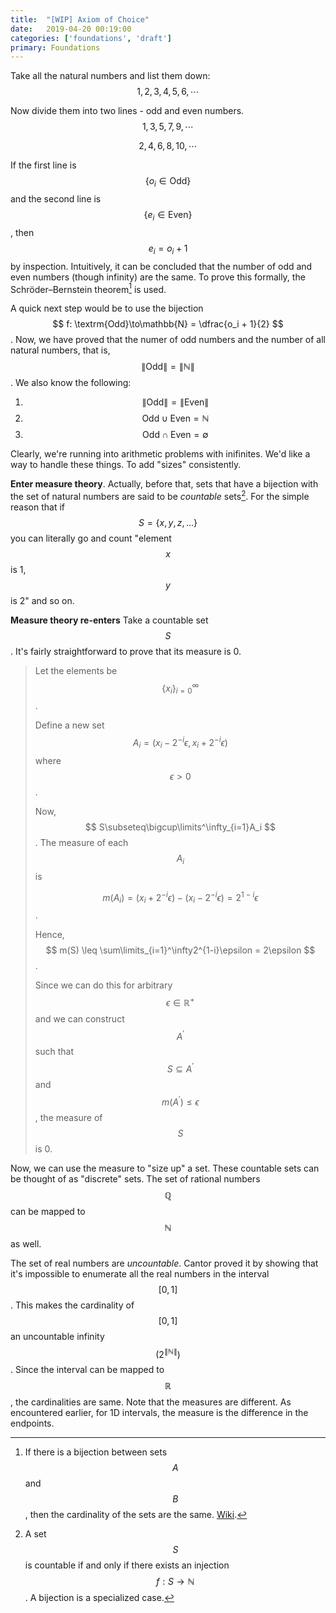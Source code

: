 ```yaml
---
title:  "[WIP] Axiom of Choice"
date:   2019-04-20 00:19:00
categories: ['foundations', 'draft']
primary: Foundations
---
```


Take all the natural numbers and list them down:
$$ 1, 2, 3, 4, 5, 6, \cdots $$

Now divide them into two lines - odd and even numbers.
$$ 1, 3, 5, 7, 9, \cdots $$

$$ 2, 4, 6, 8, 10, \cdots $$

If the first line is $$ \{o_i \in \textrm{Odd}\} $$ and the second line is $$ \{e_i \in \textrm{Even}\} $$, then $$ e_i=o_i + 1 $$ by inspection. Intuitively, it can be concluded that the number of odd and even numbers (though infinity) are the same. To prove this formally, the Schröder–Bernstein theorem[^1] is used.

A quick next step would be to use the bijection $$ f: \textrm{Odd}\to\mathbb{N} = \dfrac{o_i + 1}{2} $$. Now, we have proved that the numer of odd numbers and the number of all natural numbers, that is, $$ \|\mathrm{Odd}\|=\|\mathbb{N}\| $$. We also know the following:
1. $$ \|\textrm{Odd}\|=\|\textrm{Even}\| $$
2. $$ \textrm{Odd}\cup\textrm{Even}=\mathbb{N} $$
3.  $$ \textrm{Odd}\cap\textrm{Even}=\emptyset $$

Clearly, we're running into arithmetic problems with inifinites. We'd like a way to handle these things. To add "sizes" consistently. 

**Enter measure theory**. Actually, before that, 
sets that have a bijection with the set of natural numbers are said to be *countable* sets[^2]. For the simple reason that if $$ S = \{x, y, z, ...\} $$ you can literally go and count "element $$ x $$ is 1, $$ y $$ is 2" and so on. 

**Measure theory re-enters** Take a countable set $$ S $$. It's fairly straightforward to prove that its measure is 0.

> Let the elements be $$ \{x_i\}^\infty_{i=0} $$. 
> 
> Define a new set $$ A_i =(x_i-2^{-i}\epsilon,x_i+2^{-i}\epsilon) $$ where $$ \epsilon > 0 $$. 
> 
> Now,  $$ S\subseteq\bigcup\limits^\infty_{i=1}A_i $$. The measure of each $$ A_i $$ is 
> 
> $$ m(A_i)=(x_i+2^{-i}\epsilon)-(x_i-2^{-i}\epsilon)=2^{1-i}\epsilon $$. 
> 
> Hence, $$ m(S) \leq \sum\limits_{i=1}^\infty2^{1-i}\epsilon = 2\epsilon $$. 
> 
> Since we can do this for arbitrary $$\epsilon \in \mathbb{R}^+$$ and we can construct $$A^\prime$$ such that $$S\subseteq A^\prime$$ and $$m(A^\prime) \leq \epsilon$$, the measure of $$ S $$ is 0.

Now, we can use the measure to "size up" a set. These countable sets can be thought of as "discrete" sets. The set of rational numbers $$\mathbb{Q}$$ can be mapped to $$\mathbb{N}$$ as well. 

The set of real numbers are _uncountable_. Cantor proved it by showing that it's impossible to enumerate all the real numbers in the interval $$[0,1]$$. This makes the cardinality of $$[0,1]$$ an uncountable infinity $$ (2^{\| \mathbb{N} \|}) $$. Since the interval can be mapped to $$ \mathbb{R} $$, the cardinalities are same. Note that the measures are different. As encountered earlier, for 1D intervals, the measure is the difference in the endpoints.



[^1]: If there is a bijection between sets $$ A $$ and $$ B $$, then the cardinality of the sets are the same. [Wiki](https://en.wikipedia.org/wiki/Schr%C3%B6der%E2%80%93Bernstein_theorem).

[^2]: A set $$ S $$ is countable if and only if there exists an injection $$ f : S \to \mathbb{N} $$. A bijection is a specialized case.